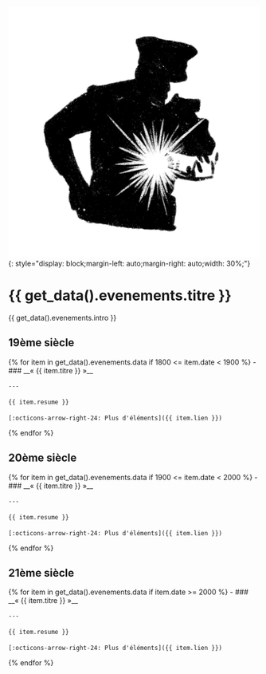 ![](img/evenements.png){: style="display: block;margin-left: auto;margin-right: auto;width: 30%;"}

# {{ get_data().evenements.titre }}

{{ get_data().evenements.intro }}

## 19ème siècle

<div class="grid cards" markdown>
{% for item in get_data().evenements.data if 1800 <= item.date < 1900 %}
- ### __« {{ item.titre }} »__

    ---

    {{ item.resume }}

    [:octicons-arrow-right-24: Plus d'éléments]({{ item.lien }})
{% endfor %}
</div>

## 20ème siècle

<div class="grid cards" markdown>
{% for item in get_data().evenements.data if 1900 <= item.date < 2000 %}
- ### __« {{ item.titre }} »__

    ---

    {{ item.resume }}

    [:octicons-arrow-right-24: Plus d'éléments]({{ item.lien }})
{% endfor %}
</div>

## 21ème siècle

<div class="grid cards" markdown>
{% for item in get_data().evenements.data if item.date >= 2000 %}
- ### __« {{ item.titre }} »__

    ---

    {{ item.resume }}

    [:octicons-arrow-right-24: Plus d'éléments]({{ item.lien }})
{% endfor %}
</div>